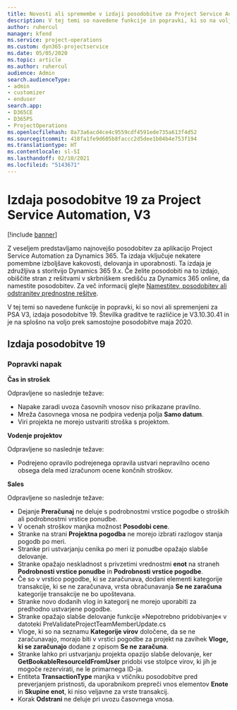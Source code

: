 ```yaml
---
title: Novosti ali spremembe v izdaji posodobitve za Project Service Automation 19, V3
description: V tej temi so navedene funkcije in popravki, ki so na voljo za Project Service Automation V3, izdaja posodobitve 19.
author: ruhercul
manager: kfend
ms.service: project-operations
ms.custom: dyn365-projectservice
ms.date: 05/05/2020
ms.topic: article
ms.author: ruhercul
audience: Admin
search.audienceType:
- admin
- customizer
- enduser
search.app:
- D365CE
- D365PS
- ProjectOperations
ms.openlocfilehash: 8a73a6acd4ce4c9559cdf4591ede735a613f4d52
ms.sourcegitcommit: 418fa1fe9d605b8faccc2d5dee1b04b4e753f194
ms.translationtype: HT
ms.contentlocale: sl-SI
ms.lasthandoff: 02/10/2021
ms.locfileid: "5143671"
---
```

# <a name="project-service-automation-update-release-19-v3"></a>Izdaja posodobitve 19 za Project Service Automation, V3

[!include [banner](../includes/psa-now-project-operations.md)]

Z veseljem predstavljamo najnovejšo posodobitev za aplikacijo Project Service Automation za Dynamics 365. Ta izdaja vključuje nekatere pomembne izboljšave kakovosti, delovanja in uporabnosti. Ta izdaja je združljiva s storitvijo Dynamics 365 9.x. Če želite posodobiti na to izdajo, obiščite stran z rešitvami v skrbniškem središču za Dynamics 365 online, da namestite posodobitev. Za več informacij glejte [Namestitev, posodobitev ali odstranitev prednostne rešitve](https://docs.microsoft.com/power-platform/admin/install-remove-preferred-solution).

V tej temi so navedene funkcije in popravki, ki so novi ali spremenjeni za PSA V3, izdaja posodobitve 19. Številka graditve te različice je V3.10.30.41 in je na splošno na voljo prek samostojne posodobitve maja 2020.

## <a name="update-release-19"></a>Izdaja posodobitve 19

### <a name="bug-fixes"></a>Popravki napak

**Čas in strošek**

Odpravljene so naslednje težave: 

- Napake zaradi uvoza časovnih vnosov niso prikazane pravilno.
- Mreža časovnega vnosa ne podpira vedenja polja **Samo datum**.
- Viri projekta ne morejo ustvariti stroška s projektom.

**Vodenje projektov**

Odpravljene so naslednje težave: 

-  Podrejeno opravilo podrejenega opravila ustvari nepravilno oceno obsega dela med izračunom ocene končnih stroškov.

**Sales**

Odpravljene so naslednje težave: 

- Dejanje **Preračunaj** ne deluje s podrobnostmi vrstice pogodbe o stroških ali podrobnostmi vrstice ponudbe.
- V ocenah stroškov manjka možnost **Posodobi cene**.
-  Stranke na strani **Projektna pogodba** ne morejo izbrati razlogov stanja pogodb po meri.
- Stranke pri ustvarjanju cenika po meri iz ponudbe opažajo slabše delovanje.
- Stranke opažajo neskladnost s privzetimi vrednostmi **enot** na straneh **Podrobnosti vrstice ponudbe** in **Podrobnosti vrstice pogodbe**.
- Če so v vrstico pogodbe, ki se zaračunava, dodani elementi kategorije transakcije, ki se ne zaračunava, vrsta obračunavanja **Se ne zaračuna** kategorije transakcije ne bo upoštevana.
- Stranke novo dodanih vlog in kategorij ne morejo uporabiti za predhodno ustvarjene pogodbe.
- Stranke opažajo slabše delovanje funkcije »Nepotrebno pridobivanje« v datoteki PreValidateProjectTeamMemberUpdate.cs
- Vloge, ki so na seznamu **Kategorije virov** določene, da se ne zaračunavajo, morajo biti v vrstici pogodbe za projekt na zavihek **Vloge, ki se zaračunajo** dodane z opisom **Se ne zaračuna**.
- Stranke lahko pri ustvarjanju projekta opazijo slabše delovanje, ker **GetBookableResourceIdFromUser** pridobi vse stolpce virov, ki jih je mogoče rezervirati, ne le primarnega ID-ja.
- Entiteta **TransactionType** manjka v vtičniku posodobitve pred preverjanjem pristnosti, da uporabnikom prepreči vnos elementov **Enote** in **Skupine enot**, ki niso veljavne za vrste transakcij.
- Korak **Odstrani** ne deluje pri uvozu časovnega vnosa.
